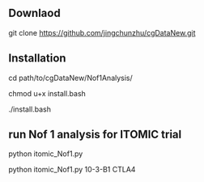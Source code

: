 ## Downlaod
git clone https://github.com/jingchunzhu/cgDataNew.git

## Installation

cd path/to/cgDataNew/Nof1Analysis/

chmod u+x install.bash

./install.bash

## run Nof 1 analysis for ITOMIC trial
python itomic_Nof1.py

python itomic_Nof1.py 10-3-B1 CTLA4




